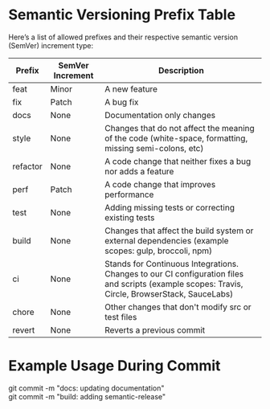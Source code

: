 # Semantic Versioning Prefix Table
Here’s a list of allowed prefixes and their respective semantic version (SemVer) increment type:

| Prefix | SemVer Increment | Description|  
|--------|------------------|------------|
| feat | Minor | A new feature |
| fix | Patch | A bug fix |
| docs | None | Documentation only changes |
| style | None | Changes that do not affect the meaning of the code (white-space, formatting, missing semi-colons, etc) |
| refactor | None | A code change that neither fixes a bug nor adds a feature |
| perf | Patch | A code change that improves performance |
| test | None | Adding missing tests or correcting existing tests |
| build | None | Changes that affect the build system or external dependencies (example scopes: gulp, broccoli, npm) |
| ci | None | Stands for Continuous Integrations. Changes to our CI configuration files and scripts (example scopes: Travis, Circle, BrowserStack, SauceLabs) |
| chore | None | Other changes that don't modify src or test files |
| revert | None | Reverts a previous commit |

# Example Usage During Commit
git commit -m "docs: updating documentation" <br />
git commit -m "build: adding semantic-release" <br />